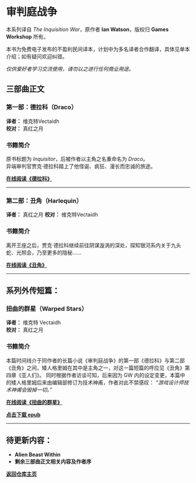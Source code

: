 # 审判庭战争

本系列译自 *The Inquisition War*，原作者 **Ian Watson**，版权归 **Games Workshop** 所有。

本书为免费电子发布的不盈利民间译本，计划中为多名译者合作翻译，具体见单本介绍；如有疑问欢迎纠错。

*仅供爱好者学习交流使用，请勿以之进行任何商业用途。*

## 三部曲正文

### 第一部：德拉科（Draco）  
**译者：** 维克特Vectaidh   
**校对：** 真红之月 

### 书籍简介  
原书标题为 *Inquisitor*，后被作者以主角之名重命名为 *Draco*。  
异端审判官贾克·德拉科踏上了他怪诞、疯狂、漫长而忠诚的旅途。

[**在线阅读《德拉科》**](/CommorraghNotGomorrah/IanWatson/draco)  

---

### 第二部：丑角（Harlequin）  
**译者：** 真红之月
**校对：** 维克特Vectaidh  

### 书籍简介  
离开王座之后，贾克·德拉科继续前往阴谋漩涡的深处，探知银河系内关于九头蛇、光照会，乃至更多的隐秘……

[**在线阅读《丑角》**](/CommorraghNotGomorrah/IanWatson/harlequin)  

---

## 系列外传短篇：
### 扭曲的群星（Warped Stars）
**译者：** 维克特 Vectaidh  
**校对：** 真红之月  

### 书籍简介
本篇时间线介于同作者的长篇小说《审判庭战争》的第一部《德拉科》与第二部《丑角》之间，矮人格里姆在其中是主角之一，对这一篇短篇的呼应见《丑角》第四章《亚人们》。
同时根据作者访谈可知，后来因为 GW 内的设定变更，本篇中的矮人格里姆后来由编辑部修订为技术神甫，作者对此不禁感叹： *“游戏设计师技术神甫会毁掉一切。”*

[**在线阅读《扭曲的群星》**](/CommorraghNotGomorrah/IanWatson/WarpedStars)

[**点击下载 epub**](扭曲的群星WarpedStars.epub)

---

## 待更新内容：
- **Alien Beast Within**
- **剩余三部曲正文相关内容及作者序**

[**返回仓库主页**](/CommorraghNotGomorrah/index)
